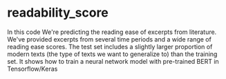 # readability_score

In this code We're predicting the reading ease of excerpts from literature. We've provided excerpts from several time periods and a wide range of reading ease scores. The test set includes a slightly larger proportion of modern texts (the type of texts we want to generalize to) than the training set.
It shows how to train a neural network model with pre-trained BERT in Tensorflow/Keras

